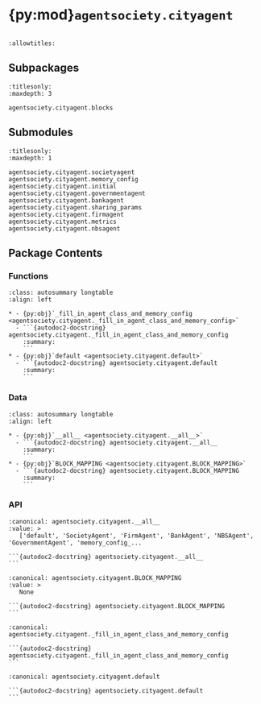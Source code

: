 # {py:mod}`agentsociety.cityagent`

```{py:module} agentsociety.cityagent
```

```{autodoc2-docstring} agentsociety.cityagent
:allowtitles:
```

## Subpackages

```{toctree}
:titlesonly:
:maxdepth: 3

agentsociety.cityagent.blocks
```

## Submodules

```{toctree}
:titlesonly:
:maxdepth: 1

agentsociety.cityagent.societyagent
agentsociety.cityagent.memory_config
agentsociety.cityagent.initial
agentsociety.cityagent.governmentagent
agentsociety.cityagent.bankagent
agentsociety.cityagent.sharing_params
agentsociety.cityagent.firmagent
agentsociety.cityagent.metrics
agentsociety.cityagent.nbsagent
```

## Package Contents

### Functions

````{list-table}
:class: autosummary longtable
:align: left

* - {py:obj}`_fill_in_agent_class_and_memory_config <agentsociety.cityagent._fill_in_agent_class_and_memory_config>`
  - ```{autodoc2-docstring} agentsociety.cityagent._fill_in_agent_class_and_memory_config
    :summary:
    ```
* - {py:obj}`default <agentsociety.cityagent.default>`
  - ```{autodoc2-docstring} agentsociety.cityagent.default
    :summary:
    ```
````

### Data

````{list-table}
:class: autosummary longtable
:align: left

* - {py:obj}`__all__ <agentsociety.cityagent.__all__>`
  - ```{autodoc2-docstring} agentsociety.cityagent.__all__
    :summary:
    ```
* - {py:obj}`BLOCK_MAPPING <agentsociety.cityagent.BLOCK_MAPPING>`
  - ```{autodoc2-docstring} agentsociety.cityagent.BLOCK_MAPPING
    :summary:
    ```
````

### API

````{py:data} __all__
:canonical: agentsociety.cityagent.__all__
:value: >
   ['default', 'SocietyAgent', 'FirmAgent', 'BankAgent', 'NBSAgent', 'GovernmentAgent', 'memory_config_...

```{autodoc2-docstring} agentsociety.cityagent.__all__
```

````

````{py:data} BLOCK_MAPPING
:canonical: agentsociety.cityagent.BLOCK_MAPPING
:value: >
   None

```{autodoc2-docstring} agentsociety.cityagent.BLOCK_MAPPING
```

````

````{py:function} _fill_in_agent_class_and_memory_config(self: agentsociety.configs.AgentConfig)
:canonical: agentsociety.cityagent._fill_in_agent_class_and_memory_config

```{autodoc2-docstring} agentsociety.cityagent._fill_in_agent_class_and_memory_config
```
````

````{py:function} default(config: agentsociety.configs.Config) -> agentsociety.configs.Config
:canonical: agentsociety.cityagent.default

```{autodoc2-docstring} agentsociety.cityagent.default
```
````
